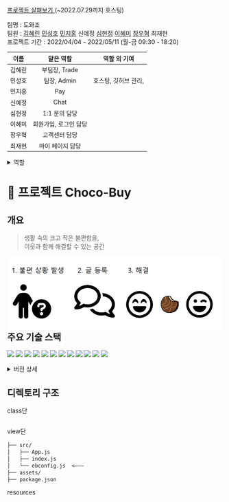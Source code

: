 [프로젝트 살펴보기 ](http://chocobuy250.ml:8080/) (~2022.07.29까지 호스팅)  

팀명 : 도와조  
팀원 : [김혜린](https://github.com/gimae1) [민성호](https://github.com/Hernameis) [민지홍](https://github.com/may-jh) 신예정 [심현정](https://github.com/jwsimhj97) [이혜미](https://github.com/Flowerdrumsong) [장우혁](https://github.com/dgh03052) 최재현  
프로젝트 기간 : 2022/04/04 - 2022/05/11 (월-금 09:30 - 18:20)  

|  이름  |       맡은 역할       |     역할 외 기여     |
| :----: | :-------------------: | :------------------: |
| 김혜린 |     부팀장, Trade     |                      |
| 민성호 |      팀장, Admin      | 호스팅, 깃허브 관리, |
| 민지홍 |          Pay          |                      |
| 신예정 |         Chat          |                      |
| 심현정 |     1:1 문의 담당     |                      |
| 이혜미 | 회원가입, 로그인 담당 |                      |
| 장우혁 |     고객센터 담당     |                      |
| 최재현 |   마이 페이지 담당    |                      |



<details>
    <summary>역할</summary>
    <div markdown="1">
        <p>
         민성호 - 팀장<br>
         김혜린 - 부팀장<br>
         기타 12345
        </p>
    </div>
</details>

# :eyes: 프로젝트 Choco-Buy



## 개요

> 생활 속의 크고 작은 불편함을,   
> 이웃과 함께 해결할 수 있는  공간

<img src="./img/chocobuy_concept.png" align="left">



## 주요 기술 스택

<img src="https://img.shields.io/badge/html5-E34F26?style=for-the-badge&logo=html5&logoColor=white"> <img src="https://img.shields.io/badge/JAVA-007396?style=for-the-badge&logo=java&logoColor=white"> <img src="https://img.shields.io/badge/AWS-232F3E?style=for-the-badge&logo=amazonaws&logoColor=white"> <img src="https://img.shields.io/badge/Tomcat-F8DC75?style=for-the-badge&logo=apachetomcat&logoColor=black"> <img src="https://img.shields.io/badge/Github-181717?style=for-the-badge&logo=github&logoColor=white"> <img src="https://img.shields.io/badge/MariaDB-003545?style=for-the-badge&logo=mariadb&logoColor=white"> <img src="https://img.shields.io/badge/Bootstrap-7952B3?style=for-the-badge&logo=bootstrap&logoColor=white"> <img src="https://img.shields.io/badge/JavaScript-F7DF1E?style=for-the-badge&logo=javascript&logoColor=white"> <img src="https://img.shields.io/badge/CSS3-1572B6?style=for-the-badge&logo=css3&logoColor=white"> <img src="https://img.shields.io/badge/spring-6DB33F?style=for-the-badge&logo=spring&logoColor=white"> <img src="https://img.shields.io/badge/jQuery-0769AD?style=for-the-badge&logo=jquery&logoColor=white"> <img src="https://img.shields.io/badge/AJAX-232F3E?style=for-the-badge&logo=ajax&logoColor=white"> 

<details>
    <summary>버전 상세</summary>
    <div markdown="1">
        <table>
            <thead>
                <th>이름</th>
                <th>버전</th>
                <th>기술, 버전 선택 이유</th>
            </thead>
            <tbody>
            	<tr>
                    <td>JAVA</td>
                    <td>8</td>
                    <td>좋으니까!</td>
                </tr>
            </tbody>
        </table>
    </div>
</details>



## 디렉토리 구조

class단

```
```

view단

```
├── src/
│   ├── App.js
│   ├── index.js
│   └── ebconfig.js  <–––
├── assets/
├── package.json
```

resources
